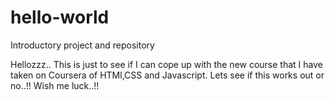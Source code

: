 # hello-world
Introductory project and repository

Hellozzz..
This is just to see if I can cope up with the new course that I have taken on Coursera of HTMl,CSS and Javascript. Lets see if this works out or no..!! Wish me luck..!! 
